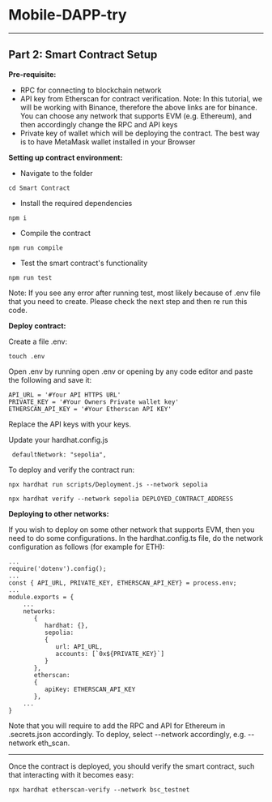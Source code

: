 # Mobile-DAPP-try
***
## Part 2: Smart Contract Setup

**Pre-requisite:**

* RPC for connecting to blockchain network
* API key from Etherscan for contract verification. Note: In this tutorial, we will be working with Binance, therefore the above links are for binance. You can choose any network that supports EVM (e.g. Ethereum), and then accordingly change the RPC and API keys
* Private key of wallet which will be deploying the contract. The best way is to have MetaMask wallet installed in your Browser

**Setting up contract environment:**

* Navigate to the folder
```
cd Smart Contract
```
* Install the required dependencies
```
npm i
```
* Compile the contract
```
npm run compile
```
* Test the smart contract's functionality
```
npm run test
```
Note: If you see any error after running test, most likely because of .env file that you need to create. Please check the next step and then re run this code.

**Deploy contract:**

Create a file .env:
```
touch .env
```
Open .env by running open .env or opening by any code editor and paste the following and save it:
```
API_URL = '#Your API HTTPS URL'
PRIVATE_KEY = '#Your Owners Private wallet key'
ETHERSCAN_API_KEY = '#Your Etherscan API KEY'
```
Replace the API keys with your keys.

Update your hardhat.config.js
```
 defaultNetwork: "sepolia",
```
To deploy and verify the contract run:
```
npx hardhat run scripts/Deployment.js --network sepolia
```
```
npx hardhat verify --network sepolia DEPLOYED_CONTRACT_ADDRESS
```
**Deploying to other networks:**

If you wish to deploy on some other network that supports EVM, then you need to do some configurations.
In the hardhat.config.ts file, do the network configuration as follows (for example for ETH):
```
...
require('dotenv').config();
...
const { API_URL, PRIVATE_KEY, ETHERSCAN_API_KEY} = process.env;
...
module.exports = {
    ...
    networks:
       {
          hardhat: {},
          sepolia:
          {
             url: API_URL,
             accounts: [`0x${PRIVATE_KEY}`]
          }
       },
       etherscan:
       {
          apiKey: ETHERSCAN_API_KEY
       },
    ...
}

```
Note that you will require to add the RPC and API for Ethereum in .secrets.json accordingly.
To deploy, select --network accordingly, e.g. --network eth_scan.
***
Once the contract is deployed, you should verify the smart contract, such that interacting with it becomes easy:
```
npx hardhat etherscan-verify --network bsc_testnet
```
